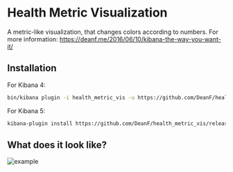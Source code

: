 # Health Metric Visualization
A metric-like visualization, that changes colors according to numbers. For more information: https://deanf.me/2016/06/10/kibana-the-way-you-want-it/

## Installation
For Kibana 4:
```bash
bin/kibana plugin -i health_metric_vis -u https://github.com/DeanF/health_metric_vis/releases/download/v0.3.1/health_metric_vis-0.3.1.zip
```
For Kibana 5:
```bash
kibana-plugin install https://github.com/DeanF/health_metric_vis/releases/download/v0.3.4/health_metric_vis-${KIBANA_VERSION}.zip
```


## What does it look like?
![example](https://cloud.githubusercontent.com/assets/1996272/15908144/d7a5d894-2dc8-11e6-90bc-4d7d0bb50c6d.gif)
